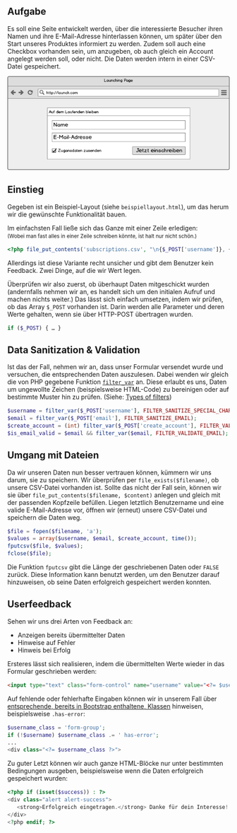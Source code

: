 ## Aufgabe

Es soll eine Seite entwickelt werden, über die interessierte Besucher ihren Namen und ihre E-Mail-Adresse hinterlassen können, um später über den Start unseres Produktes informiert zu werden. Zudem soll auch eine Checkbox vorhanden sein, um anzugeben, ob auch gleich ein Account angelegt werden soll, oder nicht. Die Daten werden intern in einer CSV-Datei gespeichert.

![Mockup](Subscribe.png)

## Einstieg

Gegeben ist ein Beispiel-Layout (siehe `beispiellayout.html`), um das herum wir die gewünschte Funktionalität bauen.

Im einfachsten Fall ließe sich das Ganze mit einer Zeile erledigen:
<br><small>(Wobei man fast alles in einer Zeile schreiben könnte, ist halt nur nicht schön.)</small>

```php
<?php file_put_contents('subscriptions.csv', "\n{$_POST['username']}, {$_POST['email']}, {$_POST['create_account']}, " . time(), FILE_APPEND); ?>
```

Allerdings ist diese Variante recht unsicher und gibt dem Benutzer kein Feedback. Zwei Dinge, auf die wir Wert legen.

Überprüfen wir also zuerst, ob überhaupt Daten mitgeschickt wurden (andernfalls nehmen wir an, es handelt sich um den initialen Aufruf und machen nichts weiter.) Das lässt sich einfach umsetzen, indem wir prüfen, ob das Array `$_POST` vorhanden ist. Darin werden alle Parameter und deren Werte gehalten, wenn sie über HTTP-POST übertragen wurden.

```php
if ($_POST) { … }
```

## Data Sanitization & Validation

Ist das der Fall, nehmen wir an, dass unser Formular versendet wurde und versuchen, die entsprechenden Daten auszulesen. Dabei wenden wir gleich die von PHP gegebene Funktion [`filter_var`](http://php.net/manual/en/function.filter-var.php) an. Diese erlaubt es uns, Daten um ungewollte Zeichen (beispielsweise HTML-Code) zu bereinigen oder auf bestimmte Muster hin zu prüfen. (Siehe: [Types of filters](http://php.net/manual/en/filter.filters.php))

```php
$username = filter_var($_POST['username'], FILTER_SANITIZE_SPECIAL_CHARS);
$email = filter_var($_POST['email'], FILTER_SANITIZE_EMAIL);
$create_account = (int) filter_var($_POST['create_account'], FILTER_VALIDATE_BOOLEAN);
$is_email_valid = $email && filter_var($email, FILTER_VALIDATE_EMAIL);
```

## Umgang mit Dateien

Da wir unseren Daten nun besser vertrauen können, kümmern wir uns darum, sie zu speichern. Wir überprüfen per `file_exists($filename)`, ob unsere CSV-Datei vorhanden ist. Sollte das nicht der Fall sein, können wir sie über `file_put_contents($filename, $content)` anlegen und gleich mit der passenden Kopfzeile befüllen. Liegen letztlich Benutzername und eine valide E-Mail-Adresse vor, öffnen wir (erneut) unsere CSV-Datei und speichern die Daten weg.

```php
$file = fopen($filename, 'a');
$values = array($username, $email, $create_account, time());
fputcsv($file, $values);
fclose($file);
```

Die Funktion `fputcsv` gibt die Länge der geschriebenen Daten oder `FALSE` zurück. Diese Information kann benutzt werden, um den Benutzer darauf hinzuweisen, ob seine Daten erfolgreich gespeichert werden konnten.

## Userfeedback

Sehen wir uns drei Arten von Feedback an:

- Anzeigen bereits übermittelter Daten
- Hinweise auf Fehler
- Hinweis bei Erfolg

Ersteres lässt sich realisieren, indem die übermittelten Werte wieder in das Formular geschrieben werden:

```html
<input type="text" class="form-control" name="username" value="<?= $username ?>" placeholder="Name">
```

Auf fehlende oder fehlerhafte Eingaben können wir in unserem Fall über [entsprechende, bereits in Bootstrap enthaltene, Klassen](http://getbootstrap.com/css/#forms-control-states) hinweisen, beispielsweise `.has-error`:

```php
$username_class = 'form-group';
if (!$username) $username_class .= ' has-error';
...
<div class="<?= $username_class ?>">
```

Zu guter Letzt können wir auch ganze HTML-Blöcke nur unter bestimmten Bedingungen ausgeben, beispielsweise wenn die Daten erfolgreich gespeichert wurden:

```php
<?php if (isset($success)) : ?>
<div class="alert alert-success">
   <strong>Erfolgreich eingetragen.</strong> Danke für dein Interesse!
</div>
<?php endif; ?>
```
